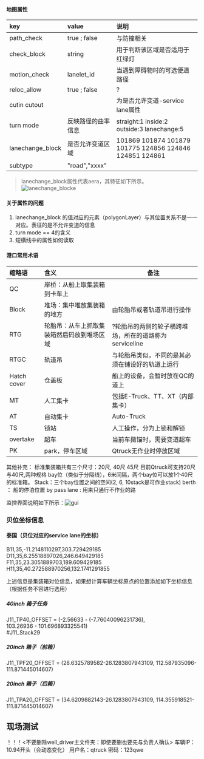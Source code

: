 
#### 地图属性

|key | value  | 说明  |
|:---------|:-----------|:-----|
| path_check  |  true ; false  | 与防撞相关 | 
| check_block  |  string  | 用于判断该区域是否适用于红绿灯 | 
| motion_check  |  lanelet_id  | 当遇到障碍物时的可选便道路径 | 
| reloc_allow  |  true ; false  | ? | 
| cutin  cutout | |为是否允许变道-service lane属性| 
| turn mode|反映路径的曲率信息|straight:1 inside:2 outside:3 lanechange:5|
| lanechange_block|是否允许变道区域|101869  101874 101879 101775 124856 124846 124851 124861 |
| subtype|"road","xxxx"||

> lanechange_block属性代表aera，其特征如下所示。
![lanechange_blocke](lanelet-osm-aera.png)
#### 关于属性的问题
1. lanechange_block 的值对应的元素（polygonLayer）与其位置关系不是一一对应。表征的是不允许变道的信息
2. turn mode == 4的含义
3. 短横线中的属性如何读取

#### 港口常用术语

|缩略语 | 含义  | 备注  |
|:----------|:----------|------|
|QC|岸桥：从船上取集装箱到卡车上|  |
|Block|堆场：集中堆放集装箱的地方|由轮胎吊或者轨道吊进行操作 |
|RTG|轮胎吊：从车上抓取集装箱然后码放到堆场区域|?轮胎吊的两侧的轮子横跨堆场，所在的道路称为serviceline|
|RTGC|轨道吊|与轮胎吊类似，不同的是其必须在铺设好的轨道上运行|
|Hatch cover|仓盖板|船上的设备，会暂时放在QC的道上|
|MT|人工集卡|包括E-Truck、TT、XT（内部集卡）|
|AT|自动集卡|Auto-Truck|
|TS|锁站|人工操作，分为上锁和解锁|
|overtake|超车|当前车拋锚时，需要变道超车|
|PK|park，停车区域|Qtruck无作业时停放区域|

其他补充：
标准集装箱共有三个尺寸：20尺, 40尺 45尺
目前Qtruck可支持20尺与40尺,两种规格
bay位（类似于分隔线），6米间隔，两个bay位可以放1个40尺的标准箱。
Stack：三个bay位置之间的空间(2, 6, 10stack是可作业stack)
berth ： 船的停泊位置
by pass lane : 用来只通行不作业的路 

监控界面说明如下所示：![gui](thai.jpeg)

### 贝位坐标信息
#### 泰国（贝位对应的service lane的坐标）
B11,35,-11.2148110297,303.729429185  
D11,35,6.25518897026,246.649429185  
F11,35,23.3051889703,189.609429185  
H11,35,40.272588970256,132.1741291855

上述信息是集装箱对位信息，如果想计算车辆坐标原点的位置添加如下坐标信息（根据任务不容进行选用）
##### 40inch 箱子任务
J11_TP40_OFFSET = (-2.56633 - (-7.76040096231736),  
103.26936 - 101.696893325541)  
#J11_Stack29  
##### 20inch 箱子（前箱）
J11_TPF20_OFFSET = (28.6325789582-26.1283807943109, 112.587935096-111.871445014607)  

##### 20inch 箱子（后箱）
J11_TPA20_OFFSET = (34.6209882143-26.1283807943109, 114.355918521-111.871445014607)

## 现场测试
！！！<不要删除well_driver主文件夹：即使要删也要先与负责人确认>
车辆IP：10.94开头（会动态变化）
用户名：qtruck 密码：123qwe
